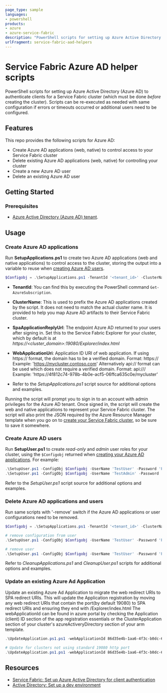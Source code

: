 ```yaml
---
page_type: sample
languages:
- powershell
products:
- azure
- azure-service-fabric
description: "PowerShell scripts for setting up Azure Active Directory (Azure AD) to authenticate clients for a Service Fabric cluster (which must be done before creating the cluster)."
urlFragment: service-fabric-aad-helpers
---
```


# Service Fabric Azure AD helper scripts

PowerShell scripts for setting up Azure Active Directory (Azure AD) to authenticate clients for a Service Fabric cluster (which must be done *before* creating the cluster). Scripts can be re-executed as needed with same configuration if errors or timeouts occurred or additional users need to be configured.

## Features

This repo provides the following scripts for Azure AD:

* Create Azure AD applications (web, native) to control access to your Service Fabric cluster
* Delete existing Azure AD applications (web, native) for controlling your cluster
* Create a new Azure AD user
* Delete an existing Azure AD user

## Getting Started

### Prerequisites

- [Azure Active Directory (Azure AD) tenant](https://docs.microsoft.com/en-us/azure/active-directory/develop/quickstart-create-new-tenant).

## Usage

### Create Azure AD applications

Run **SetupApplications.ps1** to create two Azure AD applications (web and native applications) to control access to the cluster, storing the output into a variable to reuse when [creating Azure AD users](#create-azure-ad-users).

```PowerShell
$Configobj = .\SetupApplications.ps1 -TenantId '<tenant_id>' -ClusterName '<cluster_name>' -SpaApplicationReplyUrl 'https://<cluster_domain>:19080/Explorer' -WebApplicationUri 'api://<tenant_id>/<cluster_name>' -AddResourceAccess
```

- **TenantId**: You can find this by executing the PowerShell command `Get-AzureSubscription`.

- **ClusterName**: This is used to prefix the Azure AD applications created by the script. It does not need to match the actual cluster name. It is provided to help you map Azure AD artifacts to their Service Fabric cluster.

- **SpaApplicationReplyUrl**: The endpoint Azure AD returned to your users after signing in. Set this to the Service Fabric Explorer for your cluster, which by default is at *https://<cluster_domain>:19080/Explorer/index.html*

- **WebApplicationUri**: Application ID URI of web application. If using https:// format, the domain has to be a verified domain. 
Format: https://<Domain name of cluster>
Example: 'https://mycluster.contoso.com'
Alternatively api:// format can be used which does not require a verified domain. 
Format: api://<tenant id>/<cluster name>
Example: 'https://4f812c74-978b-4b0e-acf5-06ffca635c0e/mycluster'

- Refer to the *SetupApplications.ps1* script source for additional options and examples.

Running the script will prompt you to sign in to an account with admin privileges for the Azure AD tenant. Once signed in, the script will create the web and native applications to represent your Service Fabric cluster. The script will also print the JSON required by the Azure Resource Manager template when you go on to [create your Service Fabric cluster](https://docs.microsoft.com/en-us/azure/service-fabric/service-fabric-cluster-creation-create-template#add-azure-ad-configuration-to-use-azure-ad-for-client-access), so be sure to save it somewhere.

### Create Azure AD users

Run **SetupUser.ps1** to create *read-only* and *admin* user roles for your cluster, using the `$Configobj` returned when [creating your Azure AD applications](#create-azure-ad-applications). For example:

```PowerShell
.\SetupUser.ps1 -ConfigObj $Configobj -UserName 'TestUser' -Password 'P@ssword!123'
.\SetupUser.ps1 -ConfigObj $Configobj -UserName 'TestAdmin' -Password 'P@ssword!123' -IsAdmin
```

Refer to the *SetupUser.ps1* script source for additional options and examples.

### Delete Azure AD applications and users

Run same scripts with '-remove' switch if the Azure AD applications or user configurations need to be removed.

```PowerShell
$Configobj = .\SetupApplications.ps1 -TenantId '<tenant_id>' -ClusterName '<cluster_name>' -SpaApplicationReplyUrl 'https://<cluster_domain>:19080/Explorer' -WebApplicationUri 'api://<tenant_id>/<cluster_name>' -AddResourceAccess -remove

# remove configuration from user
.\SetupUser.ps1 -ConfigObj $Configobj -UserName 'TestUser' -Password 'P@ssword!123' -remove

# remove user
.\SetupUser.ps1 -ConfigObj $Configobj -UserName 'TestUser' -Password 'P@ssword!123' -remove -force
```

Refer to *CleanupApplications.ps1* and *CleanupUser.ps1* scripts for additional options and examples.


### Update an existing Azure Ad Application
Update an existing Azure Ad Application to migrate the web redirect URIs to SPA redirect URIs.
This will update the Application registration by moving any web redirect URIs that contain the port(by default 19080) to SPA redirect URIs and ensuring they end with /Explorer/index.html
The webApplicationId can be found in azure portal by checking the Application (client) ID section of the app registration essentials or the ClusterApplication section of your cluster's  azureActiveryDirectory section of your arm template.
```PowerShell
.\UpdateApplication.ps1.ps1 -webApplicationId 86d35e4b-1aa6-4f3c-b0dc-6f007a1f49e8

# Update for clusters not using standard 19080 http port 
.\UpdateApplication.ps1.ps1 -webApplicationId 86d35e4b-1aa6-4f3c-b0dc-6f007a1f49e8 -httpPort 19007

```

## Resources

- [Service Fabric: Set up Azure Active Directory for client authentication](https://docs.microsoft.com/en-us/azure/service-fabric/service-fabric-cluster-creation-setup-aad)
- [Active Directory: Set up a dev environment](https://docs.microsoft.com/en-us/azure/active-directory/develop/quickstart-create-new-tenant)
